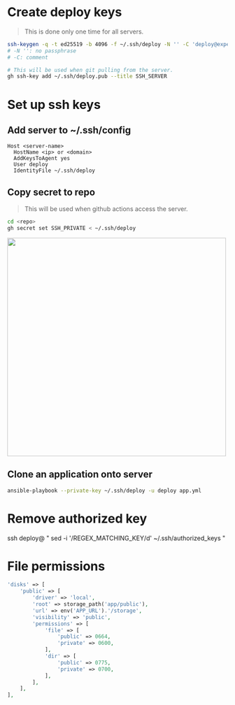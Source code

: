 # Create deploy keys

> This is done only one time for all servers.

```sh
ssh-keygen -q -t ed25519 -b 4096 -f ~/.ssh/deploy -N '' -C 'deploy@experiment.com'
# -N '': no passphrase
# -C: comment

# This will be used when git pulling from the server.
gh ssh-key add ~/.ssh/deploy.pub --title SSH_SERVER
```

# Set up ssh keys

## Add server to ~/.ssh/config

```
Host <server-name>
  HostName <ip> or <domain>
  AddKeysToAgent yes
  User deploy
  IdentityFile ~/.ssh/deploy
```

## Copy secret to repo

> This will be used when github actions access the server.

```sh
cd <repo>
gh secret set SSH_PRIVATE < ~/.ssh/deploy
```

<image width="500" src="secret.png">

## Clone an application onto server

```sh
ansible-playbook --private-key ~/.ssh/deploy -u deploy app.yml
```

# Remove authorized key

ssh deploy@<server-ip> "
sed -i '/REGEX_MATCHING_KEY/d' ~/.ssh/authorized_keys
"

# File permissions

```php
'disks' => [
    'public' => [
        'driver' => 'local',
        'root' => storage_path('app/public'),
        'url' => env('APP_URL').'/storage',
        'visibility' => 'public',
        'permissions' => [
            'file' => [
                'public' => 0664,
                'private' => 0600,
            ],
            'dir' => [
                'public' => 0775,
                'private' => 0700,
            ],
        ],
    ],
],
```
